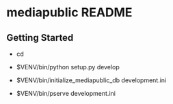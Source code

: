 mediapublic README
==================

Getting Started
---------------

- cd <directory containing this file>

- $VENV/bin/python setup.py develop

- $VENV/bin/initialize_mediapublic_db development.ini

- $VENV/bin/pserve development.ini

